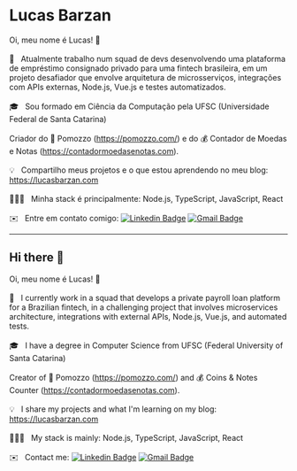 <!-- <img width="auto" src="https://github.com/tgmarinho/tgmarinho/blob/master/banner.png"> -->
# Lucas Barzan

Oi, meu nome é Lucas! 👋
 <br/><br/> 💼 &nbsp; Atualmente trabalho num squad de devs desenvolvendo uma plataforma de empréstimo consignado privado para uma fintech brasileira, em um projeto desafiador que envolve arquitetura de microsserviços, integrações com APIs externas, Node.js, Vue.js e testes automatizados.
 <br/><br/> 🎓 &nbsp; Sou formado em Ciência da Computação pela UFSC (Universidade Federal de Santa Catarina)
 <br/><br/> Criador do 🍅 Pomozzo (https://pomozzo.com/) e do 💰 Contador de Moedas e Notas (https://contadormoedasenotas.com).
<br/><br/> 💡 &nbsp; Compartilho meus projetos e o que estou aprendendo no meu blog: https://lucasbarzan.com
 <br/><br/> 👨🏻‍💻 &nbsp; Minha stack é principalmente: Node.js, TypeScript, JavaScript, React
 <br/><br/> ✉️ &nbsp; Entre em contato comigo: [![Linkedin Badge](https://img.shields.io/badge/-LucasBarzan-blue?style=flat-square&logo=Linkedin&logoColor=white&link=https://www.linkedin.com/in/lucasbarzan/)](https://www.linkedin.com/in/lucasbarzan/) 
 [![Gmail Badge](https://img.shields.io/badge/-lucasbarzand@gmail.com-c14438?style=flat-square&logo=Gmail&logoColor=white&link=mailto:lucasbarzand@gmail.com)](mailto:lucasbarzand@gmail.com)
 
---

## Hi there 👋

Oi, meu nome é Lucas! 👋
 <br/><br/> 💼 &nbsp; I currently work in a squad that develops a private payroll loan platform for a Brazilian fintech, in a challenging project that involves microservices architecture, integrations with external APIs, Node.js, Vue.js, and automated tests.
 <br/><br/> 🎓 &nbsp; I have a degree in Computer Science from UFSC (Federal University of Santa Catarina)
 <br/><br/> Creator of 🍅 Pomozzo (https://pomozzo.com/) and 💰 Coins & Notes Counter (https://contadormoedasenotas.com).
<br/><br/> 💡 &nbsp; I share my projects and what I'm learning on my blog: https://lucasbarzan.com
 <br/><br/> 👨🏻‍💻 &nbsp; My stack is mainly: Node.js, TypeScript, JavaScript, React
 <br/><br/> ✉️ &nbsp; Contact me: [![Linkedin Badge](https://img.shields.io/badge/-LucasBarzan-blue?style=flat-square&logo=Linkedin&logoColor=white&link=https://www.linkedin.com/in/lucasbarzan/)](https://www.linkedin.com/in/lucasbarzan/) 
 [![Gmail Badge](https://img.shields.io/badge/-lucasbarzand@gmail.com-c14438?style=flat-square&logo=Gmail&logoColor=white&link=mailto:lucasbarzand@gmail.com)](mailto:lucasbarzand@gmail.com)
